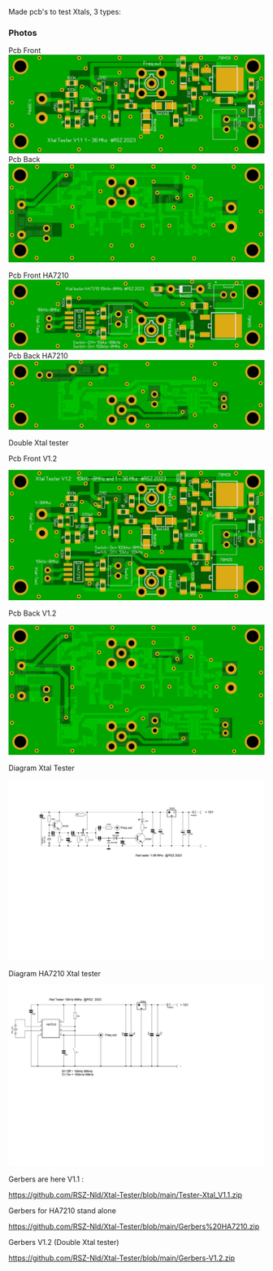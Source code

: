 Made  pcb's to test Xtals, 3 types:


### Photos
Pcb Front
![Photo 13](https://github.com/RSZ-Nld/Xtal-Tester/blob/main/Front.JPG)
Pcb Back
![Photo 10](https://github.com/RSZ-Nld/Xtal-Tester/blob/main/Back.JPG)

Pcb Front HA7210
![Photo 15](https://github.com/RSZ-Nld/Xtal-Tester/blob/main/Front-HA7210.JPG)
Pcb Back HA7210
![Photo 16](https://github.com/RSZ-Nld/Xtal-Tester/blob/main/Back-HA7210.JPG)

Double Xtal tester

Pcb Front V1.2

![Photo 11](https://github.com/RSZ-Nld/Xtal-Tester/blob/main/Front-V1.2.JPG)

Pcb Back V1.2

![Photo 14](https://github.com/RSZ-Nld/Xtal-Tester/blob/main/Back-V1.2.JPG)








Diagram Xtal Tester

![Photo 1](https://github.com/RSZ-Nld/Xtal-Tester/blob/main/Diagram-Xtal-Tester.JPG)

Diagram HA7210 Xtal tester

![Photo 2](https://github.com/RSZ-Nld/Xtal-Tester/blob/main/Diagram-HA7210.JPG)

Gerbers are here V1.1 :

https://github.com/RSZ-Nld/Xtal-Tester/blob/main/Tester-Xtal_V1.1.zip

Gerbers for HA7210 stand alone

https://github.com/RSZ-Nld/Xtal-Tester/blob/main/Gerbers%20HA7210.zip

Gerbers V1.2 (Double Xtal tester)

https://github.com/RSZ-Nld/Xtal-Tester/blob/main/Gerbers-V1.2.zip
